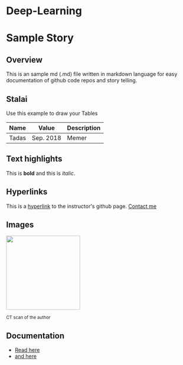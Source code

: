 # Deep-Learning
# Sample Story

## Overview

This is an sample md (.md) file written in markdown language for easy documentation of github code repos and story telling.

## Stalai

Use this example to draw your Tables

| Name | Value | Description |
|------|-------|-------------|
| Tadas | Sep. 2018 | Memer |

## Text highlights

This is **bold** and this is *italic*.

## Hyperlinks

This is a [hyperlink](https://github.com/georgiosouzounis) to the instructor's github page. [Contact me](mailto:georgios.ouzounis@gmail.com)

## Images

<img src="https://avatars0.githubusercontent.com/u/20957732?s=460&v=4" width = "200"/>

<sub>CT scan of the author </sub>

## Documentation

- [Read here](https://guides.github.com/features/mastering-markdown/)
- [and here](https://github.com/adam-p/markdown-here/wiki/Markdown-Cheatsheet)
